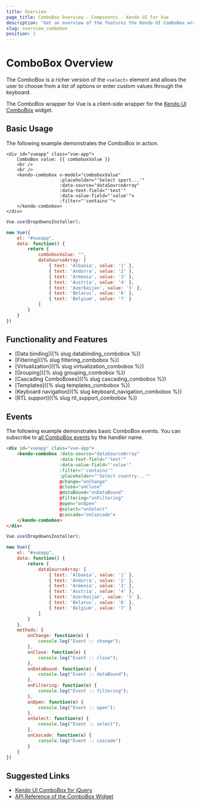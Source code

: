 ```yaml
---
title: Overview
page_title: ComboBox Overview - Components - Kendo UI for Vue
description: "Get an overview of the features the Kendo UI ComboBox wrapper for Vue delivers and use the component in Vue projects."
slug: overview_combobox
position: 1
---
```


# ComboBox Overview

The ComboBox is a richer version of the `<select>` element and allows the user to choose from a list of options or enter custom values through the keyboard.

The ComboBox wrapper for Vue is a client-side wrapper for the [Kendo UI ComboBox](https://docs.telerik.com/kendo-ui/api/javascript/ui/combobox) widget.

## Basic Usage

The following example demonstrates the ComboBox in action.

```html-preview
<div id="vueapp" class="vue-app">
    ComboBox value: {{ comboboxValue }}
    <br />
    <br />
    <kendo-combobox v-model="comboboxValue"
                    :placeholder="'Select sport...'"
                    :data-source="dataSourceArray"
                    :data-text-field="'text'"
                    :data-value-field="'value'"ч
                    :filter="'contains'">
    </kendo-combobox>
</div>
```
```js
Vue.use(DropdownsInstaller);

new Vue({
    el: "#vueapp",
    data: function() {
        return {
            comboboxValue: "",
            dataSourceArray: [
                { text: 'Albania', value: '1' },
                { text: 'Andorra', value: '2' },
                { text: 'Armenia', value: '3' },
                { text: 'Austria', value: '4' },
                { text: 'Azerbaijan', value: '5' },
                { text: 'Belarus', value: '6' },
                { text: 'Belgium', value: '7' }
            ]
        }
    }
})
```

## Functionality and Features

* [Data binding]({% slug databinding_combobox %})
* [Filtering]({% slug filtering_combobox %})
* [Virtualization]({% slug virtualization_combobox %})
* [Grouping]({% slug grouping_combobox %})
* [Cascading ComboBoxes]({% slug cascading_combobox %})
* [Templates]({% slug templates_combobox %})
* [Keyboard navigation]({% slug keyboard_navigation_combobox %})
* [RTL support]({% slug rtl_support_combobox %})

## Events

The following example demonstrates basic ComboBox events. You can subscribe to [all ComboBox events](https://docs.telerik.com/kendo-ui/api/javascript/ui/combobox#events) by the handler name.

```html
<div id="vueapp" class="vue-app">
    <kendo-combobox :data-source="dataSourceArray"
                    :data-text-field="'text'"
                    :data-value-field="'value'"
                    :filter="'contains'"
                    :placeholder="'Select country...'"
                    @change="onChange"
                    @close="onClose"
                    @dataBound="onDataBound"
                    @filtering="onFiltering"
                    @open="onOpen"
                    @select="onSelect"
                    @cascade="onCascade">
    </kendo-combobox>
</div>
```
```js
Vue.use(DropdownsInstaller);

new Vue({
    el: "#vueapp",
    data: function() {
        return {
            dataSourceArray: [
                { text: 'Albania', value: '1' },
                { text: 'Andorra', value: '2' },
                { text: 'Armenia', value: '3' },
                { text: 'Austria', value: '4' },
                { text: 'Azerbaijan', value: '5' },
                { text: 'Belarus', value: '6' },
                { text: 'Belgium', value: '7' }
            ]
        }
    },
    methods: {
        onChange: function(e) {
            console.log("Event :: change");
        },
        onClose: function(e) {
            console.log("Event :: close");
        },
        onDataBound: function(e) {
            console.log("Event :: dataBound");
        },
        onFiltering: function(e) {
            console.log("Event :: filtering");
        },
        onOpen: function(e) {
            console.log("Event :: open");
        },
        onSelect: function(e) {
            console.log("Event :: select");
        },
        onCascade: function(e) {
            console.log("Event :: cascade")
        }
    }
})
```

## Suggested Links

* [Kendo UI ComboBox for jQuery](https://docs.telerik.com/kendo-ui/controls/editors/combobox/overview)
* [API Reference of the ComboBox Widget](https://docs.telerik.com/kendo-ui/api/javascript/ui/combobox)

